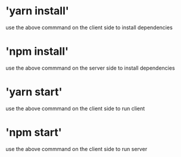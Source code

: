 # 'yarn install'
use the above commmand on the client side to install dependencies

# 'npm install'
use the above commmand on the server side to install dependencies

# 'yarn start'
use the above commmand on the client side to run client

# 'npm start'
use the above commmand on the client side to run server